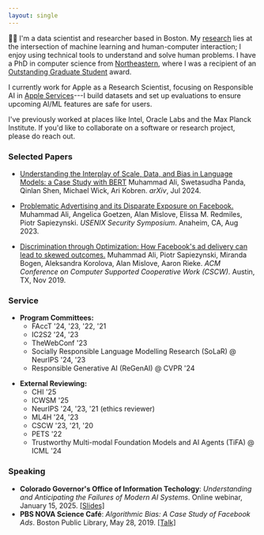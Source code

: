 ```yaml
---
layout: single
---
```


👋🏽 I'm a data scientist and researcher based in Boston.
My [research](https://scholar.google.com/citations?user=pLeu3X0AAAAJ) lies at the intersection of machine learning and human-computer interaction; I enjoy using technical tools to understand and solve human problems.
I have a PhD in computer science from [Northeastern](https://www.khoury.northeastern.edu/~mali/), where I was a recipient of an [Outstanding Graduate Student](https://provost.northeastern.edu/academic-honors/graduate-awards/graduate-research-awards/) award.

I currently work for Apple as a Research Scientist, focusing on Responsible AI in [Apple Services](https://www.apple.com/services/)---I build datasets and set up evaluations to ensure upcoming AI/ML features are safe for users.

I've previously worked at places like Intel, Oracle Labs and the Max Planck Institute. If you'd like to collaborate on a software or research project, please do reach out.

### Selected Papers

* [Understanding the Interplay of Scale, Data, and Bias in Language Models: a Case Study with BERT](/papers/ali-2024-bert.pdf) Muhammad Ali, Swetasudha Panda, Qinlan Shen, Michael Wick, Ari Kobren. _arXiv_, Jul 2024.

* [Problematic Advertising and its Disparate Exposure on Facebook.](/papers/usenixsecurity23-ali.pdf)
Muhammad Ali, Angelica Goetzen, Alan Mislove, Elissa M. Redmiles, Piotr Sapiezynski. _USENIX Security Symposium_. Anaheim, CA, Aug 2023.

* [Discrimination through Optimization: How Facebook's ad delivery can lead to skewed outcomes.](/papers/facebook-delivery-cscw.pdf) Muhammad Ali, Piotr Sapiezynski, Miranda Bogen, Aleksandra Korolova, Alan Mislove, Aaron Rieke. _ACM Conference on Computer Supported Cooperative Work (CSCW)_. Austin, TX, Nov 2019.

### Service
- **Program Committees:**
    - FAccT '24, '23, '22, '21
    - IC2S2 '24, '23    
    - TheWebConf '23
    - Socially Responsible Language Modelling Research (SoLaR) @ NeurIPS '24, '23    
    - Responsible Generative AI (ReGenAI) @ CVPR '24
* **External Reviewing:**
    - CHI '25
    - ICWSM '25
    - NeurIPS '24, '23, '21 (ethics reviewer)        
    - ML4H '24, '23
    - CSCW '23, '21, '20
    - PETS '22
    - Trustworthy Multi-modal Foundation Models and AI Agents (TiFA) @ ICML '24        

### Speaking
* **Colorado Governor's Office of Information Techology**: *Understanding and Anticipating the Failures of Modern AI Systems*. Online webinar, January 15, 2025. [[Slides]](https://docs.google.com/presentation/d/1C8VRlCa0Qew0AY15ooBfdsYBpcd-Z01ZyK_KrMfRBas/edit?usp=sharing)
* **PBS NOVA Science Café**: *Algorithmic Bias: A Case Study of Facebook Ads*. Boston Public Library,  May 28, 2019. [[Talk]](https://www.youtube.com/watch?v=g_Wbsp0xwj8)

<!-- ### Teaching
* Lecturer, **CY 2550: Introduction to Cybersecurity**, Northeastern University, Summer II 2023
* Teaching Assistant, **CS 6140: Machine Learning** (w/ Predrag Radivojac), Northeastern University, Fall 2022
* Teaching Assistant, **CS 101: Intro to Computing** (w/ Sarim Baig), National University of Computer and Emerging Sciences, Fall 2015 -->